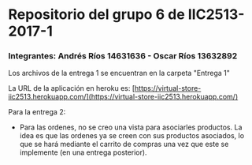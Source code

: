 # Repositorio del grupo 6 de IIC2513-2017-1
### Integrantes: Andrés Ríos 14631636 - Oscar Ríos 13632892

Los archivos de la entrega 1 se encuentran en la carpeta "Entrega 1"

La URL de la aplicación en heroku es: [https://virtual-store-iic2513.herokuapp.com/](https://virtual-store-iic2513.herokuapp.com/)

Para la entrega 2:
    
- Para las ordenes, no se creo una vista para asociarles productos. La idea es que las ordenes ya se creen con sus productos asociados, lo que se hará mediante el carrito de compras una vez que este se implemente (en una entrega posterior).
